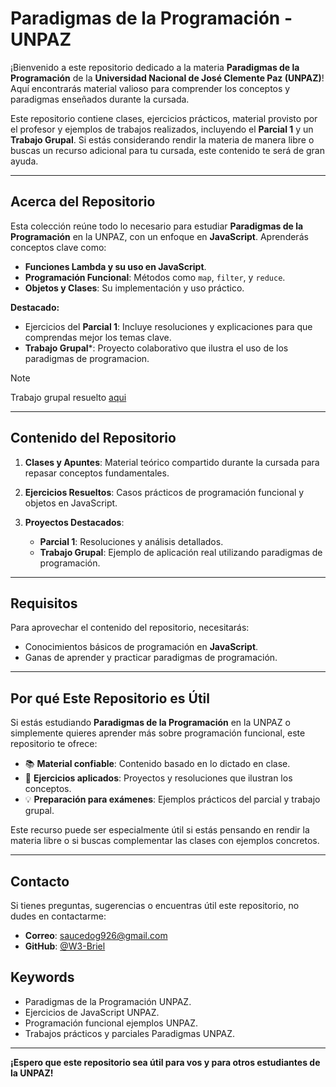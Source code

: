 # **Paradigmas de la Programación - UNPAZ**

¡Bienvenido a este repositorio dedicado a la materia **Paradigmas de la Programación** de la **Universidad Nacional de José Clemente Paz (UNPAZ)**! Aquí encontrarás material valioso para comprender los conceptos y paradigmas enseñados durante la cursada.

Este repositorio contiene clases, ejercicios prácticos, material provisto por el profesor y ejemplos de trabajos realizados, incluyendo el **Parcial 1** y un **Trabajo Grupal**. Si estás considerando rendir la materia de manera libre o buscas un recurso adicional para tu cursada, este contenido te será de gran ayuda.

---

## **Acerca del Repositorio**

Esta colección reúne todo lo necesario para estudiar **Paradigmas de la Programación** en la UNPAZ, con un enfoque en **JavaScript**. Aprenderás conceptos clave como:

- **Funciones Lambda y su uso en JavaScript**.
- **Programación Funcional**: Métodos como `map`, `filter`, y `reduce`.
- **Objetos y Clases**: Su implementación y uso práctico.

**Destacado:**
- Ejercicios del **Parcial 1**: Incluye resoluciones y explicaciones para que comprendas mejor los temas clave.
- **Trabajo Grupal***: Proyecto colaborativo que ilustra el uso de los paradigmas de programacion.

> [!NOTE]
> Trabajo grupal resuelto [aqui](https://github.com/DelosCode/unpaz-tp-paradigmas-de-la-programacion-trenes)

---

## **Contenido del Repositorio**

1. **Clases y Apuntes**: 
   Material teórico compartido durante la cursada para repasar conceptos fundamentales.

2. **Ejercicios Resueltos**: 
   Casos prácticos de programación funcional y objetos en JavaScript.

3. **Proyectos Destacados**:
   - **Parcial 1**: Resoluciones y análisis detallados.
   - **Trabajo Grupal**: Ejemplo de aplicación real utilizando paradigmas de programación.

---

## **Requisitos**

Para aprovechar el contenido del repositorio, necesitarás:
- Conocimientos básicos de programación en **JavaScript**.
- Ganas de aprender y practicar paradigmas de programación.

---

## **Por qué Este Repositorio es Útil**

Si estás estudiando **Paradigmas de la Programación** en la UNPAZ o simplemente quieres aprender más sobre programación funcional, este repositorio te ofrece:

- 📚 **Material confiable**: Contenido basado en lo dictado en clase.
- 🚀 **Ejercicios aplicados**: Proyectos y resoluciones que ilustran los conceptos.
- 💡 **Preparación para exámenes**: Ejemplos prácticos del parcial y trabajo grupal.

Este recurso puede ser especialmente útil si estás pensando en rendir la materia libre o si buscas complementar las clases con ejemplos concretos.

---

## **Contacto**

Si tienes preguntas, sugerencias o encuentras útil este repositorio, no dudes en contactarme:
- **Correo**: saucedog926@gmail.com
- **GitHub**: [@W3-Briel](https://github.com/W3-Briel)

## **Keywords**

- Paradigmas de la Programación UNPAZ.
- Ejercicios de JavaScript UNPAZ.
- Programación funcional ejemplos UNPAZ.
- Trabajos prácticos y parciales Paradigmas UNPAZ.

---

**¡Espero que este repositorio sea útil para vos y para otros estudiantes de la UNPAZ!**
